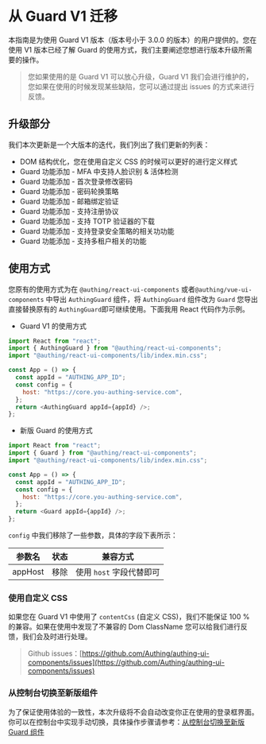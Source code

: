 # 从 Guard V1 迁移

本指南是为使用 Guard V1 版本（版本号小于 3.0.0 的版本）的用户提供的。您在使用 V1 版本已经了解 Guard 的使用方式，我们主要阐述您想进行版本升级所需要的操作。

> 您如果使用的是 Guard V1 可以放心升级，Guard V1 我们会进行维护的，您如果在使用的时候发现某些缺陷，您可以通过提出 issues 的方式来进行反馈。

## 升级部分

我们本次更新是一个大版本的迭代，我们列出了我们更新的列表：

- DOM 结构优化，您在使用自定义 CSS 的时候可以更好的进行定义样式
- Guard 功能添加 - MFA 中支持人脸识别 & 活体检测
- Guard 功能添加 - 首次登录修改密码
- Guard 功能添加 - 密码轮换策略
- Guard 功能添加 - 邮箱绑定验证
- Guard 功能添加 - 支持注册协议
- Guard 功能添加 - 支持 TOTP 验证器的下载
- Guard 功能添加 - 支持登录安全策略的相关功功能
- Guard 功能添加 - 支持多租户相关的功能

## 使用方式

您原有的使用方式为在 `@authing/react-ui-components` 或者`@authing/vue-ui-components` 中导出 `AuthingGuard` 组件，将 `AuthingGuard` 组件改为 `Guard` 您导出直接替换原有的 `AuthingGuard`即可继续使用。下面我用 React 代码作为示例。

- Guard V1 的使用方式

```javascript
import React from "react";
import { AuthingGuard } from "@authing/react-ui-components";
import "@authing/react-ui-components/lib/index.min.css";

const App = () => {
  const appId = "AUTHING_APP_ID";
  const config = {
    host: "https://core.you-authing-service.com",
  };
  return <AuthingGuard appId={appId} />;
};
```

- 新版 Guard 的使用方式

```javascript
import React from "react";
import { Guard } from "@authing/react-ui-components";
import "@authing/react-ui-components/lib/index.min.css";

const App = () => {
  const appId = "AUTHING_APP_ID";
  const config = {
    host: "https://core.you-authing-service.com",
  };
  return <Guard appId={appId} />;
};
```

`config` 中我们移除了一些参数，具体的字段下表所示：

| 参数名  | 状态 | 兼容方式                 |
| ------- | ---- | ------------------------ |
| appHost | 移除 | 使用 `host` 字段代替即可 |

### 使用自定义 CSS

如果您在 Guard V1 中使用了 `contentCss` (自定义 CSS)，我们不能保证 100 % 的兼容。如果在使用中发现了不兼容的 Dom ClassName 您可以给我们进行反馈，我们会及时进行处理。

> Github issues：[https://github.com/Authing/authing-ui-components/issues](https://github.com/Authing/authing-ui-components/issues)

### 从控制台切换至新版组件

为了保证使用体验的一致性，本次升级将不会自动改变你正在使用的登录框界面。你可以在控制台中实现手动切换，具体操作步骤请参考：[从控制台切换至新版 Guard 组件](./console-migrate.md)
